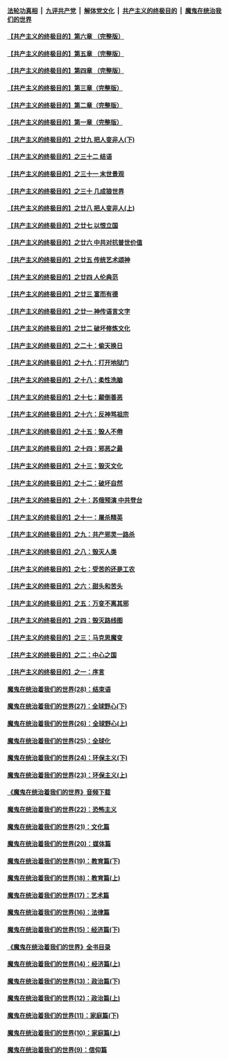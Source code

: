 ####  [法轮功真相](../../../../basic/blob/master/README.md?t=06271831) &nbsp;|&nbsp; [九评共产党](../../../../9ping.md/blob/master/README.md?t=06271831) &nbsp;|&nbsp; [解体党文化](../../../../jtdwh.md/blob/master/README.md?t=06271831)  &nbsp;|&nbsp; [共产主义的终极目的](../../../../gczydzjmd.md/blob/master/README.md?t=06271831) &nbsp;|&nbsp; [魔鬼在统治我们的世界](../../../../mgztzwmdsj.md/blob/master/README.md?t=06271831) 

#### [【共产主义的终极目的】第六章 （完整版）](../pages/nsc422/n11428913.md?t=06271831) 

#### [【共产主义的终极目的】第五章 （完整版）](../pages/nsc422/n11428912.md?t=06271831) 

#### [【共产主义的终极目的】第四章 （完整版）](../pages/nsc422/n11428907.md?t=06271831) 

#### [【共产主义的终极目的】第三章（完整版）](../pages/nsc422/n11428848.md?t=06271831) 

#### [【共产主义的终极目的】第二章（完整版）](../pages/nsc422/n11428831.md?t=06271831) 

#### [【共产主义的终极目的】第一章（完整版）](../pages/nsc422/n11417651.md?t=06271831) 

#### [【共产主义的终极目的】之廿九 把人变非人(下)](../pages/nsc422/n11344140.md?t=06271831) 

#### [【共产主义的终极目的】之三十二 结语](../pages/nsc422/n11360535.md?t=06271831) 

#### [【共产主义的终极目的】之三十一 末世景观](../pages/nsc422/n11351129.md?t=06271831) 

#### [【共产主义的终极目的】之三十 几成狼世界](../pages/nsc422/n11348280.md?t=06271831) 

#### [【共产主义的终极目的】之廿八 把人变非人(上)](../pages/nsc422/n11340492.md?t=06271831) 

#### [【共产主义的终极目的】之廿七 以恨立国](../pages/nsc422/n11336944.md?t=06271831) 

#### [【共产主义的终极目的】之廿六 中共对抗普世价值](../pages/nsc422/n11324785.md?t=06271831) 

#### [【共产主义的终极目的】之廿五 传统艺术颂神](../pages/nsc422/n11296396.md?t=06271831) 

#### [【共产主义的终极目的】之廿四 人伦典范](../pages/nsc422/n11296397.md?t=06271831) 

#### [【共产主义的终极目的】之廿三 富而有德](../pages/nsc422/n11283598.md?t=06271831) 

#### [【共产主义的终极目的】之廿一 神传语言文字](../pages/nsc422/n11263265.md?t=06271831) 

#### [【共产主义的终极目的】之廿二 破坏修炼文化](../pages/nsc422/n11245728.md?t=06271831) 

#### [【共产主义的终极目的】之二十：偷天换日](../pages/nsc422/n11238846.md?t=06271831) 

#### [【共产主义的终极目的】之十九：打开地狱门](../pages/nsc422/n11206376.md?t=06271831) 

#### [【共产主义的终极目的】之十八：柔性洗脑](../pages/nsc422/n11199994.md?t=06271831) 

#### [【共产主义的终极目的】之十七：颠倒善恶](../pages/nsc422/n11179782.md?t=06271831) 

#### [【共产主义的终极目的】之十六：反神骂祖宗](../pages/nsc422/n11166798.md?t=06271831) 

#### [【共产主义的终极目的】之十五：毁人不倦](../pages/nsc422/n11166792.md?t=06271831) 

#### [【共产主义的终极目的】之十四：邪恶之最](../pages/nsc422/n11150249.md?t=06271831) 

#### [【共产主义的终极目的】之十三：毁灭文化](../pages/nsc422/n11135227.md?t=06271831) 

#### [【共产主义的终极目的】之十二：破坏自然](../pages/nsc422/n11135214.md?t=06271831) 

#### [【共产主义的终极目的】之十：苏俄预演 中共登台](../pages/nsc422/n11118424.md?t=06271831) 

#### [【共产主义的终极目的】之十一：屠杀精英](../pages/nsc422/n11118442.md?t=06271831) 

#### [【共产主义的终极目的】之九：共产邪灵一路杀](../pages/nsc422/n11114139.md?t=06271831) 

#### [【共产主义的终极目的】之八：毁灭人类](../pages/nsc422/n11108503.md?t=06271831) 

#### [【共产主义的终极目的】之七：受苦的还是工农](../pages/nsc422/n11101809.md?t=06271831) 

#### [【共产主义的终极目的】之六：甜头和苦头](../pages/nsc422/n11096971.md?t=06271831) 

#### [【共产主义的终极目的】之五：万变不离其邪](../pages/nsc422/n11091285.md?t=06271831) 

#### [【共产主义的终极目的】之四：毁灭路线图](../pages/nsc422/n11086284.md?t=06271831) 

#### [【共产主义的终极目的】之三：马克思魔变](../pages/nsc422/n11061941.md?t=06271831) 

#### [【共产主义的终极目的】之二：中心之国](../pages/nsc422/n11047728.md?t=06271831) 

#### [【共产主义的终极目的】之一：序言](../pages/nsc422/n11086077.md?t=06271831) 

#### [魔鬼在统治着我们的世界(28)：结束语](../pages/nsc422/n10936246.md?t=06271831) 

#### [魔鬼在统治着我们的世界(27)：全球野心(下)](../pages/nsc422/n10928319.md?t=06271831) 

#### [魔鬼在统治着我们的世界(26)：全球野心(上)](../pages/nsc422/n10900318.md?t=06271831) 

#### [魔鬼在统治着我们的世界(25)：全球化](../pages/nsc422/n10788205.md?t=06271831) 

#### [魔鬼在统治着我们的世界(24)：环保主义(下)](../pages/nsc422/n10695307.md?t=06271831) 

#### [魔鬼在统治着我们的世界(23)：环保主义(上)](../pages/nsc422/n10688613.md?t=06271831) 

#### [《魔鬼在统治着我们的世界》音频下载](../pages/nsc422/n10635553.md?t=06271831) 

#### [魔鬼在统治着我们的世界(22)：恐怖主义](../pages/nsc422/n10614727.md?t=06271831) 

#### [魔鬼在统治着我们的世界(21)：文化篇](../pages/nsc422/n10597706.md?t=06271831) 

#### [魔鬼在统治着我们的世界(20)：媒体篇](../pages/nsc422/n10586579.md?t=06271831) 

#### [魔鬼在统治着我们的世界(19)：教育篇(下)](../pages/nsc422/n10564808.md?t=06271831) 

#### [魔鬼在统治着我们的世界(18)：教育篇(上)](../pages/nsc422/n10526970.md?t=06271831) 

#### [魔鬼在统治着我们的世界(17)：艺术篇](../pages/nsc422/n10499093.md?t=06271831) 

#### [魔鬼在统治着我们的世界(16)：法律篇](../pages/nsc422/n10485969.md?t=06271831) 

#### [魔鬼在统治着我们的世界(15)：经济篇(下)](../pages/nsc422/n10469975.md?t=06271831) 

#### [《魔鬼在统治着我们的世界》全书目录](../pages/nsc422/n10464261.md?t=06271831) 

#### [魔鬼在统治着我们的世界(14)：经济篇(上)](../pages/nsc422/n10457370.md?t=06271831) 

#### [魔鬼在统治着我们的世界(13)：政治篇(下)](../pages/nsc422/n10448270.md?t=06271831) 

#### [魔鬼在统治着我们的世界(12)：政治篇(上)](../pages/nsc422/n10444576.md?t=06271831) 

#### [魔鬼在统治着我们的世界(11)：家庭篇(下)](../pages/nsc422/n10440961.md?t=06271831) 

#### [魔鬼在统治着我们的世界(10)：家庭篇(上)](../pages/nsc422/n10435448.md?t=06271831) 

#### [魔鬼在统治着我们的世界(9)：信仰篇](../pages/nsc422/n10432159.md?t=06271831) 

